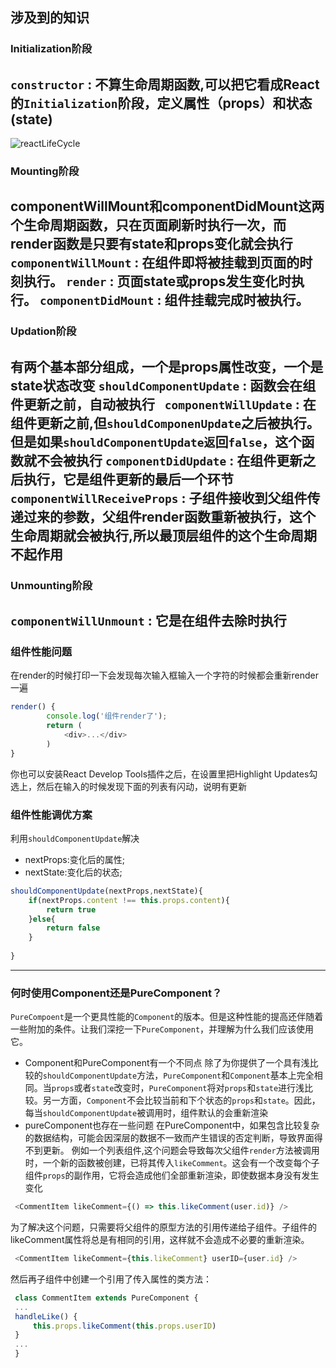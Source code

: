 ## 涉及到的知识
### Initialization阶段
`constructor` : 不算生命周期函数,可以把它看成React的`Initialization`阶段，定义属性（props）和状态(state)
---

![reactLifeCycle]('./public/reactLifeCycle')
### Mounting阶段
componentWillMount和componentDidMount这两个生命周期函数，只在页面刷新时执行一次，而render函数是只要有state和props变化就会执行
`componentWillMount` : 在组件即将被挂载到页面的时刻执行。
`render` : 页面state或props发生变化时执行。
`componentDidMount` : 组件挂载完成时被执行。
---

### Updation阶段
有两个基本部分组成，一个是props属性改变，一个是state状态改变
`shouldComponentUpdate` : 函数会在组件更新之前，自动被执行
` componentWillUpdate` : 在组件更新之前,但`shouldComponenUpdate`之后被执行。但是如果`shouldComponentUpdate返`回`false`，这个函数就不会被执行
`componentDidUpdate` : 在组件更新之后执行，它是组件更新的最后一个环节
`componentWillReceiveProps` : 子组件接收到父组件传递过来的参数，父组件render函数重新被执行，这个生命周期就会被执行,所以最顶层组件的这个生命周期不起作用
---

### Unmounting阶段
`componentWillUnmount` : 它是在组件去除时执行
---

### 组件性能问题
在render的时候打印一下会发现每次输入框输入一个字符的时候都会重新render一遍
``` javascript
render() {
        console.log('组件render了');
        return (
            <div>...</div>
        )
}
```
你也可以安装React Develop Tools插件之后，在设置里把Highlight Updates勾选上，然后在输入的时候发现下面的列表有闪动，说明有更新

### 组件性能调优方案
利用`shouldComponentUpdate`解决
+ nextProps:变化后的属性;
+ nextState:变化后的状态;

``` javascript
shouldComponentUpdate(nextProps,nextState){
    if(nextProps.content !== this.props.content){
        return true
    }else{
        return false
    }
   
}
```
---

### 何时使用Component还是PureComponent？
`PureCompoent`是一个更具性能的`Component`的版本。但是这种性能的提高还伴随着一些附加的条件。让我们深挖一下`PureComponent`，并理解为什么我们应该使用它。
   + Component和PureComponent有一个不同点
   除了为你提供了一个具有浅比较的`shouldComponentUpdate`方法，`PureComponent`和`Component`基本上完全相同。当`props`或者`state`改变时，`PureComponent`将对`props`和`state`进行浅比较。另一方面，`Component`不会比较当前和下个状态的`props`和`state`。因此，每当`shouldComponentUpdate`被调用时，组件默认的会重新渲染
   + pureComponent也存在一些问题
   在PureComponent中，如果包含比较复杂的数据结构，可能会因深层的数据不一致而产生错误的否定判断，导致界面得不到更新。
   例如一个列表组件,这个问题会导致每次父组件`render`方法被调用时，一个新的函数被创建，已将其传入`likeComment`。这会有一个改变每个子组件`props`的副作用，它将会造成他们全部重新渲染，即使数据本身没有发生变化
   ``` javascript
    <CommentItem likeComment={() => this.likeComment(user.id)} />
   ```

   为了解决这个问题，只需要将父组件的原型方法的引用传递给子组件。子组件的likeComment属性将总是有相同的引用，这样就不会造成不必要的重新渲染。
   ``` javascript
    <CommentItem likeComment={this.likeComment} userID={user.id} />
   ```
   然后再子组件中创建一个引用了传入属性的类方法：
   ``` javascript
    class CommentItem extends PureComponent {
    ...
    handleLike() {
        this.props.likeComment(this.props.userID)
    }
    ...
    }
   ```